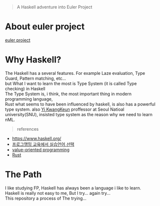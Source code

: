 > A Haskell adventure into Euler Project

# About euler project

[euler project](https://projecteuler.net/about)

# Why Haskell?
  The Haskell has a several features. 
  For example Laze evaluation, Type Guard, Pattern matching, etc...   
  but What I want to learn the most is Type System (it is called Type checking) in Haskell  
  The Type System is, i think, the most important thing in modern programming language,   
  Rust what seems to have been influenced by haskell, is also has a powerful type system. also [Yi KwangKeun](http://ropas.snu.ac.kr/~kwang/) proffessor at Seoul Natioal university(SNU), insisted type system as the reason why we need to learn nML.

  > references  
  - https://www.haskell.org/
  - [프로그맹밍 교육에서 실습언어 선택](http://ropas.snu.ac.kr/~kwang/paper/position/edu.pdf)
  - [value-oriented programming](http://ropas.snu.ac.kr/~kwang/paper/maso/1.pdf)
  - [Rust](https://en.wikipedia.org/wiki/Rust_(programming_language))

# The Path
 I like studying FP, Haskell has always been a language i like to learn.  
 Haskell is really not easy to me, But I try... again try...  
 This repository a process of The trying...
